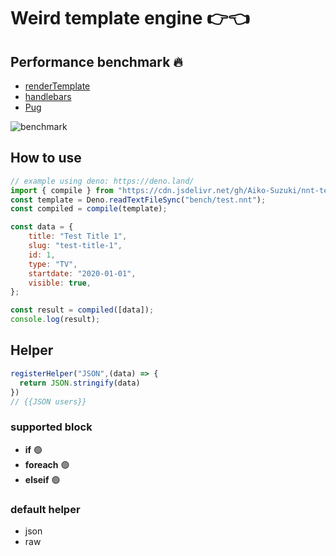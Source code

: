 # Weird template engine 👉👈
## Performance benchmark 🔥

- [renderTemplate](https://github.com/Aiko-Suzuki/nnt-template/blob/main/src/render.ts#L110)
- [handlebars](https://handlebarsjs.com/)
- [Pug](https://github.com/pugjs/pug)

![benchmark](https://user-images.githubusercontent.com/42787030/170531462-b63abcab-c03b-4743-bbb1-979520038ef0.png)

## How to use
```js
// example using deno: https://deno.land/
import { compile } from "https://cdn.jsdelivr.net/gh/Aiko-Suzuki/nnt-template@main/bundle.js";
const template = Deno.readTextFileSync("bench/test.nnt");
const compiled = compile(template);

const data = {
	title: "Test Title 1",
	slug: "test-title-1",
	id: 1,
	type: "TV",
	startdate: "2020-01-01",
	visible: true,
};

const result = compiled([data]);
console.log(result);
```
## Helper
```js
registerHelper("JSON",(data) => {
  return JSON.stringify(data)
})
// {{JSON users}}

```

### supported block
- **if** 🟢
- **foreach** 🟢
- **elseif** 🟢

### default helper
- json
- raw
